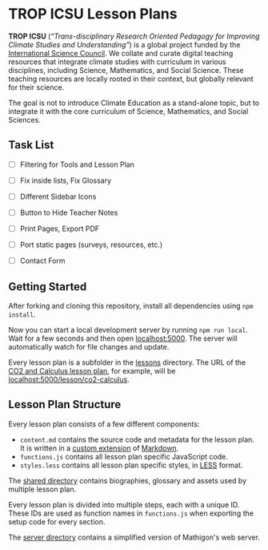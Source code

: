 # TROP ICSU Lesson Plans

__TROP ICSU__ (_“Trans-disciplinary Research Oriented Pedagogy for Improving
Climate Studies and Understanding”_) is a global project funded by the
[International Science Council](https://council.science/). We collate and curate
digital teaching resources that integrate climate studies with curriculum in
various disciplines, including Science, Mathematics, and Social Science. These
teaching resources are locally rooted in their context, but globally relevant
for their science.

The goal is not to introduce Climate Education as a stand-alone topic, but to
integrate it with the core curriculum of Science, Mathematics, and Social
Sciences.


## Task List

* [ ] Filtering for Tools and Lesson Plan
* [ ] Fix <a> inside lists, Fix Glossary
* [ ] Different Sidebar Icons
* [ ] Button to Hide Teacher Notes
* [ ] Print Pages, Export PDF
* [ ] Port static pages (surveys, resources, etc.)
* [ ] Contact Form


## Getting Started

After forking and cloning this repository, install all dependencies using
`npm install`.

Now you can start a local development server by running `npm run local`. Wait
for a few seconds and then open [localhost:5000](http://localhost:5000). The
server will automatically watch for file changes and update.

Every lesson plan is a subfolder in the [lessons](lessons) directory. The URL of
the [CO2 and Calculus lesson plan](lessons/co2-calculus), for example, will be
[localhost:5000/lesson/co2-calculus](http://localhost:5000/lesson/co2-calculus).


## Lesson Plan Structure

Every lesson plan consists of a few different components:

* `content.md` contains the source code and metadata for the lesson plan. It is
  written in a [custom extension](https://mathigon.io/markdown) of
  [Markdown](https://github.com/adam-p/markdown-here/wiki/Markdown-Cheatsheet).
* `functions.js` contains all lesson plan specific JavaScript code.
* `styles.less` contains all lesson plan specific styles, in
  [LESS](http://lesscss.org/) format.

The [shared directory](lessons/shared) contains biographies, glossary and assets
used by multiple lesson plan.

Every lesson plan is divided into multiple steps, each with a unique ID. These
IDs are used as function names in `functions.js` when exporting the setup code
for every section.

The [server directory](server) contains a simplified version of Mathigon's web
server.
